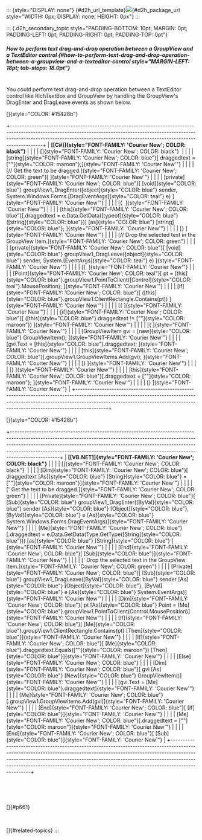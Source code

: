 ::: {style="DISPLAY: none"}
[](ms-xhelp:///?Id=d2h_url_template){#d2h_url_template}![](!package_url!){#d2h_package_url style="WIDTH: 0px; DISPLAY: none; HEIGHT: 0px"}
:::

::: {.d2h_secondary_topic style="PADDING-BOTTOM: 10pt; MARGIN: 0pt; PADDING-LEFT: 0pt; PADDING-RIGHT: 0pt; PADDING-TOP: 0pt"}
##### How to perform text drag-and-drop operation between a GroupView and a TextEditor control {#how-to-perform-text-drag-and-drop-operation-between-a-groupview-and-a-texteditor-control style="MARGIN-LEFT: 18pt; tab-stops: 18.0pt"}

\
You could perform text drag-and-drop operation between a TextEditor control like RichTextBox and GroupView by handling the GroupView\'s DragEnter and DragLeave events as shown below.

[]{style="COLOR: #15428b"} 

+-------------------------------------------------------------------------------------------------------------------------------------------------------------------------------------------------------------------------------------------------------+
| **[\[C#\]]{style="FONT-FAMILY: 'Courier New'; COLOR: black"}**                                                                                                                                                                                        |
|                                                                                                                                                                                                                                                       |
| []{style="FONT-FAMILY: 'Courier New'; COLOR: black"}                                                                                                                                                                                                  |
|                                                                                                                                                                                                                                                       |
| [string]{style="FONT-FAMILY: 'Courier New'; COLOR: blue"}[ draggedtext = [\"\"]{style="COLOR: maroon"};]{style="FONT-FAMILY: 'Courier New'"}                                                                                                          |
|                                                                                                                                                                                                                                                       |
| [// Get the text to be dragged.]{style="FONT-FAMILY: 'Courier New'; COLOR: green"}[ ]{style="FONT-FAMILY: 'Courier New'"}                                                                                                                             |
|                                                                                                                                                                                                                                                       |
| [private]{style="FONT-FAMILY: 'Courier New'; COLOR: blue"}[ [void]{style="COLOR: blue"} groupView1_DragEnter([object]{style="COLOR: blue"} sender, System.Windows.Forms.[DragEventArgs]{style="COLOR: teal"} e) ]{style="FONT-FAMILY: 'Courier New'"} |
|                                                                                                                                                                                                                                                       |
| [{  ]{style="FONT-FAMILY: 'Courier New'"}                                                                                                                                                                                                             |
|                                                                                                                                                                                                                                                       |
| [this]{style="FONT-FAMILY: 'Courier New'; COLOR: blue"}[.draggedtext = e.Data.GetData([typeof]{style="COLOR: blue"}([string]{style="COLOR: blue"})) [as]{style="COLOR: blue"} [string]{style="COLOR: blue"}; ]{style="FONT-FAMILY: 'Courier New'"}    |
|                                                                                                                                                                                                                                                       |
| [} ]{style="FONT-FAMILY: 'Courier New'"}                                                                                                                                                                                                              |
|                                                                                                                                                                                                                                                       |
| [// Drop the selected text in the GroupView Item.]{style="FONT-FAMILY: 'Courier New'; COLOR: green"}                                                                                                                                                  |
|                                                                                                                                                                                                                                                       |
| [private]{style="FONT-FAMILY: 'Courier New'; COLOR: blue"}[ [void]{style="COLOR: blue"} groupView1_DragLeave([object]{style="COLOR: blue"} sender, System.[EventArgs]{style="COLOR: teal"} e) ]{style="FONT-FAMILY: 'Courier New'"}                   |
|                                                                                                                                                                                                                                                       |
| [{  ]{style="FONT-FAMILY: 'Courier New'"}                                                                                                                                                                                                             |
|                                                                                                                                                                                                                                                       |
| [Point]{style="FONT-FAMILY: 'Courier New'; COLOR: teal"}[ pt = [this]{style="COLOR: blue"}.groupView1.PointToClient([Control]{style="COLOR: teal"}.MousePosition); ]{style="FONT-FAMILY: 'Courier New'"}                                              |
|                                                                                                                                                                                                                                                       |
| [if]{style="FONT-FAMILY: 'Courier New'; COLOR: blue"}[ ([this]{style="COLOR: blue"}.groupView1.ClientRectangle.Contains(pt)) ]{style="FONT-FAMILY: 'Courier New'"}                                                                                    |
|                                                                                                                                                                                                                                                       |
| [{ ]{style="FONT-FAMILY: 'Courier New'"}                                                                                                                                                                                                              |
|                                                                                                                                                                                                                                                       |
| [if]{style="FONT-FAMILY: 'Courier New'; COLOR: blue"}[ ([this]{style="COLOR: blue"}.draggedtext != [\"\"]{style="COLOR: maroon"}) ]{style="FONT-FAMILY: 'Courier New'"}                                                                               |
|                                                                                                                                                                                                                                                       |
| [{ ]{style="FONT-FAMILY: 'Courier New'"}                                                                                                                                                                                                              |
|                                                                                                                                                                                                                                                       |
| [GroupViewItem gvi = [new]{style="COLOR: blue"} GroupViewItem(); ]{style="FONT-FAMILY: 'Courier New'"}                                                                                                                                                |
|                                                                                                                                                                                                                                                       |
| [gvi.Text = [this]{style="COLOR: blue"}.draggedtext; ]{style="FONT-FAMILY: 'Courier New'"}                                                                                                                                                            |
|                                                                                                                                                                                                                                                       |
| [this]{style="FONT-FAMILY: 'Courier New'; COLOR: blue"}[.groupView1.GroupViewItems.Add(gvi); ]{style="FONT-FAMILY: 'Courier New'"}                                                                                                                    |
|                                                                                                                                                                                                                                                       |
| [} ]{style="FONT-FAMILY: 'Courier New'"}                                                                                                                                                                                                              |
|                                                                                                                                                                                                                                                       |
| [} ]{style="FONT-FAMILY: 'Courier New'"}                                                                                                                                                                                                              |
|                                                                                                                                                                                                                                                       |
| [this]{style="FONT-FAMILY: 'Courier New'; COLOR: blue"}[.draggedtext = [\"\"]{style="COLOR: maroon"}; ]{style="FONT-FAMILY: 'Courier New'"}                                                                                                           |
|                                                                                                                                                                                                                                                       |
| [} ]{style="FONT-FAMILY: 'Courier New'"}                                                                                                                                                                                                              |
+-------------------------------------------------------------------------------------------------------------------------------------------------------------------------------------------------------------------------------------------------------+

[]{style="COLOR: #15428b"} 

+--------------------------------------------------------------------------------------------------------------------------------------------------------------------------------------------------------------------------------------------------------------------------------------------------------------------------------------------+
| **[\[VB.NET\]]{style="FONT-FAMILY: 'Courier New'; COLOR: black"}**                                                                                                                                                                                                                                                                         |
|                                                                                                                                                                                                                                                                                                                                            |
| []{style="FONT-FAMILY: 'Courier New'; COLOR: black"}                                                                                                                                                                                                                                                                                       |
|                                                                                                                                                                                                                                                                                                                                            |
| [Dim]{style="FONT-FAMILY: 'Courier New'; COLOR: blue"}[ draggedtext [As]{style="COLOR: blue"} [String]{style="COLOR: blue"} = [\"\"]{style="COLOR: maroon"}]{style="FONT-FAMILY: 'Courier New'"}                                                                                                                                           |
|                                                                                                                                                                                                                                                                                                                                            |
| [\' Get the text to be dragged.]{style="FONT-FAMILY: 'Courier New'; COLOR: green"}                                                                                                                                                                                                                                                         |
|                                                                                                                                                                                                                                                                                                                                            |
| [Private]{style="FONT-FAMILY: 'Courier New'; COLOR: blue"}[ [Sub]{style="COLOR: blue"} groupView1_DragEnter([ByVal]{style="COLOR: blue"} sender [As]{style="COLOR: blue"} [Object]{style="COLOR: blue"}, [ByVal]{style="COLOR: blue"} e [As]{style="COLOR: blue"} System.Windows.Forms.DragEventArgs)]{style="FONT-FAMILY: 'Courier New'"} |
|                                                                                                                                                                                                                                                                                                                                            |
| [Me]{style="FONT-FAMILY: 'Courier New'; COLOR: blue"}[.draggedtext = e.Data.GetData(Type.GetType([String]{style="COLOR: blue"})) [as]{style="COLOR: blue"} [String]{style="COLOR: blue"} ]{style="FONT-FAMILY: 'Courier New'"}                                                                                                             |
|                                                                                                                                                                                                                                                                                                                                            |
| [End]{style="FONT-FAMILY: 'Courier New'; COLOR: blue"}[ [Sub]{style="COLOR: blue"}]{style="FONT-FAMILY: 'Courier New'"}                                                                                                                                                                                                                    |
|                                                                                                                                                                                                                                                                                                                                            |
| [\' Drop the selected text in the GroupView Item.]{style="FONT-FAMILY: 'Courier New'; COLOR: green"}                                                                                                                                                                                                                                       |
|                                                                                                                                                                                                                                                                                                                                            |
| [Private]{style="FONT-FAMILY: 'Courier New'; COLOR: blue"}[ [Sub]{style="COLOR: blue"} groupView1_DragLeave([ByVal]{style="COLOR: blue"} sender [As]{style="COLOR: blue"} [Object]{style="COLOR: blue"}, [ByVal]{style="COLOR: blue"} e [As]{style="COLOR: blue"} System.EventArgs)]{style="FONT-FAMILY: 'Courier New'"}                   |
|                                                                                                                                                                                                                                                                                                                                            |
| [Dim]{style="FONT-FAMILY: 'Courier New'; COLOR: blue"}[ pt [As]{style="COLOR: blue"} Point = [Me]{style="COLOR: blue"}.groupView1.PointToClient(Control.MousePosition)]{style="FONT-FAMILY: 'Courier New'"}                                                                                                                                |
|                                                                                                                                                                                                                                                                                                                                            |
| [If]{style="FONT-FAMILY: 'Courier New'; COLOR: blue"}[ [Me]{style="COLOR: blue"}.groupView1.ClientRectangle.Contains(pt) [Then]{style="COLOR: blue"}]{style="FONT-FAMILY: 'Courier New'"}                                                                                                                                                  |
|                                                                                                                                                                                                                                                                                                                                            |
| [If]{style="FONT-FAMILY: 'Courier New'; COLOR: blue"}[ [Me]{style="COLOR: blue"}.draggedtext.Equals([\"\"]{style="COLOR: maroon"}) [Then]{style="COLOR: blue"}]{style="FONT-FAMILY: 'Courier New'"}                                                                                                                                        |
|                                                                                                                                                                                                                                                                                                                                            |
| [Else]{style="FONT-FAMILY: 'Courier New'; COLOR: blue"}                                                                                                                                                                                                                                                                                    |
|                                                                                                                                                                                                                                                                                                                                            |
| [Dim]{style="FONT-FAMILY: 'Courier New'; COLOR: blue"}[ gvi [As]{style="COLOR: blue"} [New]{style="COLOR: blue"} GroupViewItem()]{style="FONT-FAMILY: 'Courier New'"}                                                                                                                                                                      |
|                                                                                                                                                                                                                                                                                                                                            |
| [gvi.Text = [Me]{style="COLOR: blue"}.draggedtext]{style="FONT-FAMILY: 'Courier New'"}                                                                                                                                                                                                                                                     |
|                                                                                                                                                                                                                                                                                                                                            |
| [Me]{style="FONT-FAMILY: 'Courier New'; COLOR: blue"}[.groupView1.GroupViewItems.Add(gvi)]{style="FONT-FAMILY: 'Courier New'"}                                                                                                                                                                                                             |
|                                                                                                                                                                                                                                                                                                                                            |
| [End]{style="FONT-FAMILY: 'Courier New'; COLOR: blue"}[ [If]{style="COLOR: blue"}]{style="FONT-FAMILY: 'Courier New'"}                                                                                                                                                                                                                     |
|                                                                                                                                                                                                                                                                                                                                            |
| [Me]{style="FONT-FAMILY: 'Courier New'; COLOR: blue"}[.draggedtext = [\"\"]{style="COLOR: maroon"}]{style="FONT-FAMILY: 'Courier New'"}                                                                                                                                                                                                    |
|                                                                                                                                                                                                                                                                                                                                            |
| [End]{style="FONT-FAMILY: 'Courier New'; COLOR: blue"}[ [Sub]{style="COLOR: blue"}]{style="FONT-FAMILY: 'Courier New'"}                                                                                                                                                                                                                    |
+--------------------------------------------------------------------------------------------------------------------------------------------------------------------------------------------------------------------------------------------------------------------------------------------------------------------------------------------+

 

 

[]{#p661} 

 

[]{#related-topics}
:::
